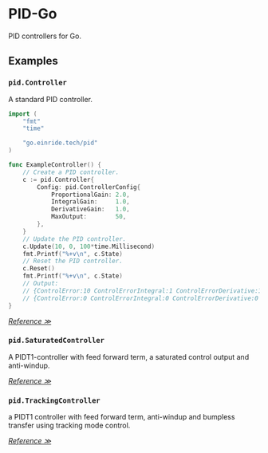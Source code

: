 # PID-Go

PID controllers for Go.

## Examples

### `pid.Controller`

A standard PID controller.

```go
import (
	"fmt"
	"time"

	"go.einride.tech/pid"
)

func ExampleController() {
	// Create a PID controller.
	c := pid.Controller{
		Config: pid.ControllerConfig{
			ProportionalGain: 2.0,
			IntegralGain:     1.0,
			DerivativeGain:   1.0,
			MaxOutput:        50,
		},
	}
	// Update the PID controller.
	c.Update(10, 0, 100*time.Millisecond)
	fmt.Printf("%+v\n", c.State)
	// Reset the PID controller.
	c.Reset()
	fmt.Printf("%+v\n", c.State)
	// Output:
	// {ControlError:10 ControlErrorIntegral:1 ControlErrorDerivative:100 ControlSignal:50}
	// {ControlError:0 ControlErrorIntegral:0 ControlErrorDerivative:0 ControlSignal:0}
}
```

_[Reference ≫](https://en.wikipedia.org/wiki/PID_controller)_

### `pid.SaturatedController`

A PIDT1-controller with feed forward term, a saturated control output and anti-windup.

_[Reference ≫][astrom]_

### `pid.TrackingController`

a PIDT1 controller with feed forward term, anti-windup and bumpless
transfer using tracking mode control.

_[Reference ≫][astrom]_

[astrom]: http://www.cds.caltech.edu/~murray/amwiki

